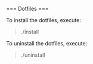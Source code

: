 === Dotfiles ===

To install the dotfiles, execute:
 > ./install

To uninstall the dotfiles, execute:
 > ./uninstall

